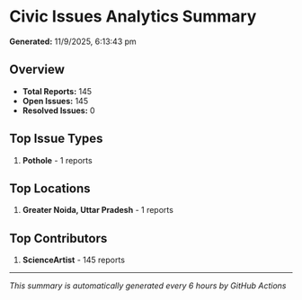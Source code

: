 #  Civic Issues Analytics Summary

**Generated:** 11/9/2025, 6:13:43 pm

##  Overview
- **Total Reports:** 145
- **Open Issues:** 145
- **Resolved Issues:** 0

##  Top Issue Types
1. **Pothole** - 1 reports

##  Top Locations
1. **Greater Noida, Uttar Pradesh** - 1 reports

##  Top Contributors
1. **ScienceArtist** - 145 reports

---
*This summary is automatically generated every 6 hours by GitHub Actions*
